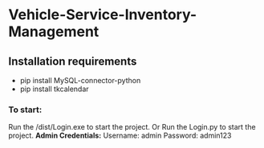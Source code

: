 # Vehicle-Service-Inventory-Management

## Installation requirements
 - pip install MySQL-connector-python
 - pip install tkcalendar

### To start:
  Run the /dist/Login.exe to start the project.
Or
  Run the Login.py to start the project.
**Admin Credentials:**
  Username: admin
  Password: admin123

